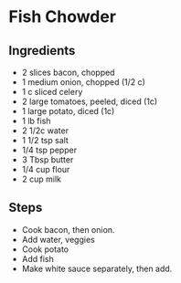 # Fish Chowder

## Ingredients

* 2 slices bacon, chopped
* 1 medium onion, chopped \(1/2 c\)
* 1 c sliced celery
* 2 large tomatoes, peeled, diced \(1c\)
* 1 large potato, diced \(1c\)
* 1 lb fish
* 2 1/2c water
* 1 1/2 tsp salt
* 1/4 tsp pepper
* 3 Tbsp butter
* 1/4 cup flour
* 2 cup milk

## Steps

* Cook bacon, then onion.
* Add water, veggies
* Cook potato
* Add fish
* Make white sauce separately, then add.

